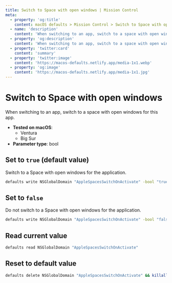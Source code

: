 ```yaml
---
title: Switch to Space with open windows | Mission Control
meta:
  - property: 'og:title'
    content: macOS defaults > Mission Control > Switch to Space with open windows
  - name: 'description'
    content: 'When switching to an app, switch to a space with open windows for this app.'
  - property: 'og:description'
    content: 'When switching to an app, switch to a space with open windows for this app.'
  - property: 'twitter:card'
    content: 'summary'
  - property: 'twitter:image'
    content: 'https://macos-defaults.netlify.app/media-1x1.webp'
  - property: 'og:image'
    content: 'https://macos-defaults.netlify.app/media-1x1.jpg'
---
```


# Switch to Space with open windows

When switching to an app, switch to a space with open windows for this app.

<!-- break lists -->

- **Tested on macOS**:
  - Ventura
  - Big Sur
- **Parameter type**: bool

## Set to `true` (default value)

Switch to a Space with open windows for the application.

```bash
defaults write NSGlobalDomain "AppleSpacesSwitchOnActivate" -bool "true" && killall Dock
```

## Set to `false`

Do not switch to a Space with open windows for the application.

```bash
defaults write NSGlobalDomain "AppleSpacesSwitchOnActivate" -bool "false" && killall Dock
```

## Read current value

```bash
defaults read NSGlobalDomain "AppleSpacesSwitchOnActivate"
```

## Reset to default value

```bash
defaults delete NSGlobalDomain "AppleSpacesSwitchOnActivate" && killall Dock
```
